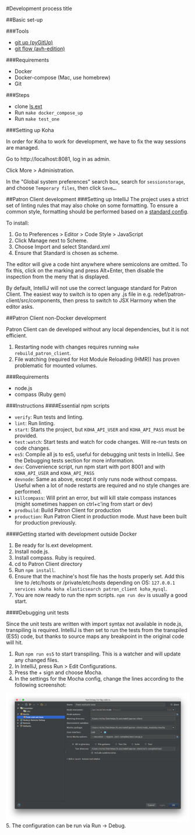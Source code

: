 #Development process title

##Basic set-up

###Tools

- [git up (pyGitUp)](https://github.com/msiemens/PyGitUp)
- [git flow (avh-edition)](https://github.com/petervanderdoes/gitflow-avh)

###Requirements
- Docker
- Docker-compose (Mac, use homebrew)
- Git

###Steps

- clone [ls.ext](https://github.com/digibib/ls.ext)
- Run ```make docker_compose_up```
- Run ```make test_one```

###Setting up Koha

In order for Koha to work for development, we have to fix the way sessions are managed.

Go to http://localhost:8081, log in as admin.

Click More > Administration.

In the "Global system preferences" search box, search for ```sessionstorage```, and choose ```Temporary files```, then click ```Save…```.

##Patron Client development
###Setting up IntelliJ
The project uses a strict set of linting rules that may also choke on some formatting. To ensure a common style, formatting should be performed based on a [standard config](files/Standard.xml).

To install:

1. Go to Preferences > Editor > Code Style > JavaScript
2. Click Manage next to Scheme.
3. Choose Import and select Standard.xml
4. Ensure that Standard is chosen as scheme.

The editor will give a code hint anywhere where semicolons are omitted. To fix this, click on the marking and press Alt+Enter, then disable the inspection from the meny that is displayed.

By default, IntelliJ will not use the correct language standard for Patron Client. The easiest way to switch is to open any .js file in e.g. redef/patron-client/src/components, then press to switch to JSX Harmony when the editor asks.


##Patron Client non-Docker development

Patron Client can de developed without any local dependencies, but it is not efficient.

1. Restarting node with changes requires running ```make rebuild_patron_client```.
2. File watching (required for Hot Module Reloading (HMR)) has proven problematic for mounted volumes.

###Requirements

- node.js
- compass (Ruby gem)

###Instructions
####Essential npm scripts

- ```verify```: Run tests and linting.
- ```lint```: Run linting.
- ```start```: Starts the project, but ```KOHA_API_USER``` and ```KOHA_API_PASS``` must be provided.
- ```test:watch```: Start tests and watch for code changes. Will re-run tests on code changes.
- ```es5```: Compile all js to es5, useful for debugging unit tests in IntelliJ. See the Debugging tests section for more information.
- ```dev```: Convenience script, run npm start with port 8001 and with ```KOHA_API_USER``` and ```KOHA_API_PASS```
- ```devnode```: Same as above, except it only runs node without compass. Useful when a lot of node restarts are required and no style changes are performed.
- ```killcompass```: Will print an error, but will kill stale compass instances (might sometimes happen on ctrl+c'ing from start or dev)
- ```prodbuild```: Build Patron Client for production
- ```production```: Run Patron Client in production mode. Must have been built for production previously.

####Getting started with development outside Docker
1. Be ready for ls.ext development.
2. Install node.js.
3. Install compass. Ruby is required.
4. cd to Patron Client directory
5. Run ```npm install```.
6. Ensure that the machine's host file has the hosts properly set. Add this line to /etc/hosts or /private/etc/hosts depending on OS: ```127.0.0.1 services xkoha koha elasticsearch patron_client koha_mysql```.
7. You are now ready to run the npm scripts. ```npm run dev``` is usually a good start.

####Debugging unit tests

Since the unit tests are written with import syntax not available in node.js, transpiling is required. IntelliJ is then set to run the tests from the transpiled (ES5) code, but thanks to source maps any breakpoint in the original code will hit.

1. Run ```npm run es5``` to start transpiling. This is a watcher and will update any changed files.
2. In IntelliJ, press Run > Edit Configurations.
3. Press the + sign and choose Mocha.
4. In the settings for the Mocha config, change the lines according to the following screenshot: 

![Mocha screenshot](files/mocha_screenshot.png "IntelliJ settings for Mocha JS")
5. The configuration can be run via Run -> Debug.